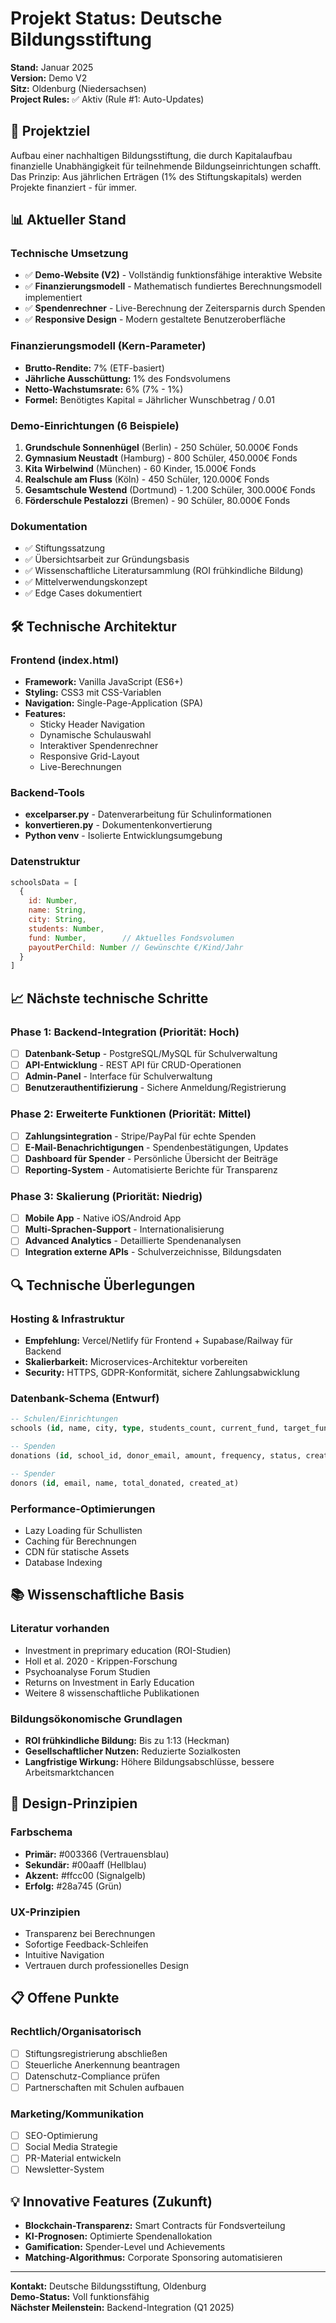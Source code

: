 # Projekt Status: Deutsche Bildungsstiftung

**Stand:** Januar 2025  
**Version:** Demo V2  
**Sitz:** Oldenburg (Niedersachsen)  
**Project Rules:** ✅ Aktiv (Rule #1: Auto-Updates)

## 🎯 Projektziel

Aufbau einer nachhaltigen Bildungsstiftung, die durch Kapitalaufbau finanzielle Unabhängigkeit für teilnehmende Bildungseinrichtungen schafft. Das Prinzip: Aus jährlichen Erträgen (1% des Stiftungskapitals) werden Projekte finanziert - für immer.

## 📊 Aktueller Stand

### Technische Umsetzung
- ✅ **Demo-Website (V2)** - Vollständig funktionsfähige interaktive Website
- ✅ **Finanzierungsmodell** - Mathematisch fundiertes Berechnungsmodell implementiert
- ✅ **Spendenrechner** - Live-Berechnung der Zeitersparnis durch Spenden
- ✅ **Responsive Design** - Modern gestaltete Benutzeroberfläche

### Finanzierungsmodell (Kern-Parameter)
- **Brutto-Rendite:** 7% (ETF-basiert)
- **Jährliche Ausschüttung:** 1% des Fondsvolumens
- **Netto-Wachstumsrate:** 6% (7% - 1%)
- **Formel:** Benötigtes Kapital = Jährlicher Wunschbetrag / 0.01

### Demo-Einrichtungen (6 Beispiele)
1. **Grundschule Sonnenhügel** (Berlin) - 250 Schüler, 50.000€ Fonds
2. **Gymnasium Neustadt** (Hamburg) - 800 Schüler, 450.000€ Fonds  
3. **Kita Wirbelwind** (München) - 60 Kinder, 15.000€ Fonds
4. **Realschule am Fluss** (Köln) - 450 Schüler, 120.000€ Fonds
5. **Gesamtschule Westend** (Dortmund) - 1.200 Schüler, 300.000€ Fonds
6. **Förderschule Pestalozzi** (Bremen) - 90 Schüler, 80.000€ Fonds

### Dokumentation
- ✅ Stiftungssatzung
- ✅ Übersichtsarbeit zur Gründungsbasis
- ✅ Wissenschaftliche Literatursammlung (ROI frühkindliche Bildung)
- ✅ Mittelverwendungskonzept
- ✅ Edge Cases dokumentiert

## 🛠 Technische Architektur

### Frontend (index.html)
- **Framework:** Vanilla JavaScript (ES6+)
- **Styling:** CSS3 mit CSS-Variablen
- **Navigation:** Single-Page-Application (SPA)
- **Features:**
  - Sticky Header Navigation
  - Dynamische Schulauswahl
  - Interaktiver Spendenrechner
  - Responsive Grid-Layout
  - Live-Berechnungen

### Backend-Tools
- **excelparser.py** - Datenverarbeitung für Schulinformationen
- **konvertieren.py** - Dokumentenkonvertierung
- **Python venv** - Isolierte Entwicklungsumgebung

### Datenstruktur
```javascript
schoolsData = [
  {
    id: Number,
    name: String,
    city: String, 
    students: Number,
    fund: Number,        // Aktuelles Fondsvolumen
    payoutPerChild: Number // Gewünschte €/Kind/Jahr
  }
]
```

## 📈 Nächste technische Schritte

### Phase 1: Backend-Integration (Priorität: Hoch)
- [ ] **Datenbank-Setup** - PostgreSQL/MySQL für Schulverwaltung
- [ ] **API-Entwicklung** - REST API für CRUD-Operationen
- [ ] **Admin-Panel** - Interface für Schulverwaltung
- [ ] **Benutzerauthentifizierung** - Sichere Anmeldung/Registrierung

### Phase 2: Erweiterte Funktionen (Priorität: Mittel)
- [ ] **Zahlungsintegration** - Stripe/PayPal für echte Spenden
- [ ] **E-Mail-Benachrichtigungen** - Spendenbestätigungen, Updates
- [ ] **Dashboard für Spender** - Persönliche Übersicht der Beiträge
- [ ] **Reporting-System** - Automatisierte Berichte für Transparenz

### Phase 3: Skalierung (Priorität: Niedrig)
- [ ] **Mobile App** - Native iOS/Android App
- [ ] **Multi-Sprachen-Support** - Internationalisierung
- [ ] **Advanced Analytics** - Detaillierte Spendenanalysen
- [ ] **Integration externe APIs** - Schulverzeichnisse, Bildungsdaten

## 🔍 Technische Überlegungen

### Hosting & Infrastruktur
- **Empfehlung:** Vercel/Netlify für Frontend + Supabase/Railway für Backend
- **Skalierbarkeit:** Microservices-Architektur vorbereiten
- **Security:** HTTPS, GDPR-Konformität, sichere Zahlungsabwicklung

### Datenbank-Schema (Entwurf)
```sql
-- Schulen/Einrichtungen
schools (id, name, city, type, students_count, current_fund, target_fund, created_at)

-- Spenden
donations (id, school_id, donor_email, amount, frequency, status, created_at)

-- Spender
donors (id, email, name, total_donated, created_at)
```

### Performance-Optimierungen
- Lazy Loading für Schullisten
- Caching für Berechnungen
- CDN für statische Assets
- Database Indexing

## 📚 Wissenschaftliche Basis

### Literatur vorhanden
- Investment in preprimary education (ROI-Studien)
- Holl et al. 2020 - Krippen-Forschung
- Psychoanalyse Forum Studien
- Returns on Investment in Early Education
- Weitere 8 wissenschaftliche Publikationen

### Bildungsökonomische Grundlagen
- **ROI frühkindliche Bildung:** Bis zu 1:13 (Heckman)
- **Gesellschaftlicher Nutzen:** Reduzierte Sozialkosten
- **Langfristige Wirkung:** Höhere Bildungsabschlüsse, bessere Arbeitsmarktchancen

## 🎨 Design-Prinzipien

### Farbschema
- **Primär:** #003366 (Vertrauensblau)
- **Sekundär:** #00aaff (Hellblau)
- **Akzent:** #ffcc00 (Signalgelb)
- **Erfolg:** #28a745 (Grün)

### UX-Prinzipien
- Transparenz bei Berechnungen
- Sofortige Feedback-Schleifen
- Intuitive Navigation
- Vertrauen durch professionelles Design

## 📋 Offene Punkte

### Rechtlich/Organisatorisch
- [ ] Stiftungsregistrierung abschließen
- [ ] Steuerliche Anerkennung beantragen
- [ ] Datenschutz-Compliance prüfen
- [ ] Partnerschaften mit Schulen aufbauen

### Marketing/Kommunikation
- [ ] SEO-Optimierung
- [ ] Social Media Strategie
- [ ] PR-Material entwickeln
- [ ] Newsletter-System

## 💡 Innovative Features (Zukunft)

- **Blockchain-Transparenz:** Smart Contracts für Fondsverteilung
- **KI-Prognosen:** Optimierte Spendenallokation
- **Gamification:** Spender-Level und Achievements
- **Matching-Algorithmus:** Corporate Sponsoring automatisieren

---

**Kontakt:** Deutsche Bildungsstiftung, Oldenburg  
**Demo-Status:** Voll funktionsfähig  
**Nächster Meilenstein:** Backend-Integration (Q1 2025) 